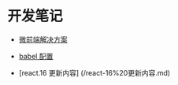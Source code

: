 # 开发笔记

+ [微前端解决方案](/micro-guide.md) 

+ [babel 配置](/babel%20配置.md) 

+ [react.16 更新内容] (/react-16%20更新内容.md)

